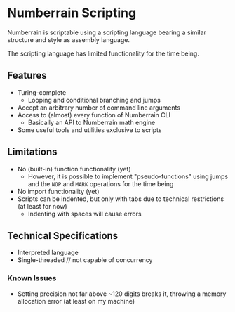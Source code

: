 # Numberrain Scripting

Numberrain is scriptable using a scripting language bearing a similar structure and style as assembly language.

The scripting language has limited functionality for the time being.

## Features

- Turing-complete
	- Looping and conditional branching and jumps
- Accept an arbitrary number of command line arguments
- Access to (almost) every function of Numberrain CLI
	- Basically an API to Numberrain math engine
- Some useful tools and utilities exclusive to scripts

## Limitations

- No (built-in) function functionality (yet)
	- However, it is possible to implement "pseudo-functions" using jumps and the `NOP` and `MARK` operations for the
	  time being
- No import functionality (yet)
- Scripts can be indented, but only with tabs due to technical restrictions (at least for now)
	- Indenting with spaces will cause errors

## Technical Specifications

- Interpreted language
- Single-threaded // not capable of concurrency

### Known Issues

- Setting precision not far above ~120 digits breaks it, throwing a memory allocation error (at least on my machine)
